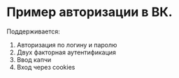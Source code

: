 # Пример авторизации в ВК.
Поддерживается:
1. Авторизация по логину и паролю
2. Двух факторная аутентификация
3. Ввод капчи
4. Вход через cookies
